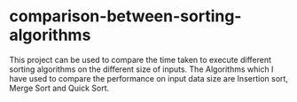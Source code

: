 # comparison-between-sorting-algorithms
This project can be used to compare the time taken to execute different sorting algorithms on the different size of inputs. The Algorithms which I have used to compare the performance on input data size are Insertion sort, Merge Sort and Quick Sort. 
